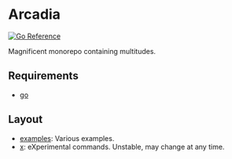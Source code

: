 # Arcadia

[![Go Reference](https://pkg.go.dev/badge/github.com/qjcg/arcadia.svg)](https://pkg.go.dev/github.com/qjcg/arcadia)

Magnificent monorepo containing multitudes.

## Requirements

- [go](https://go.dev)

## Layout

- [examples](examples): Various examples.
- [x](x): eXperimental commands. Unstable, may change at any time.
